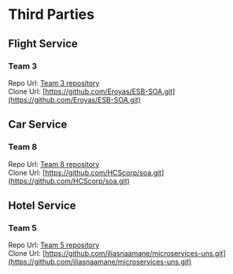 # Third Parties

## Flight Service
### Team 3
Repo Url: [Team 3 repository](https://github.com/Eroyas/ESB-SOA)  
Clone Url: [https://github.com/Eroyas/ESB-SOA.git](https://github.com/Eroyas/ESB-SOA.git)

## Car Service
### Team 8
Repo Url: [Team 8 repository](https://github.com/HCScorp/soa)  
Clone Url: [https://github.com/HCScorp/soa.git](https://github.com/HCScorp/soa.git)

## Hotel Service
### Team 5
Repo Url: [Team 5 repository](https://github.com/iliasnaamane/microservices-uns)  
Clone Url: [https://github.com/iliasnaamane/microservices-uns.git](https://github.com/iliasnaamane/microservices-uns.git)
